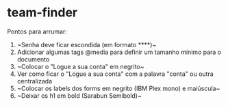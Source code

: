 # team-finder
Pontos para arrumar:
1) ~Senha deve ficar escondida (em formato ****)~
2) Adicionar algumas tags @media para definir um tamanho mínimo para o documento
3) ~Colocar o "Logue a sua conta" em negrito~
4) Ver como ficar o "Logue a sua conta" com a palavra "conta" ou outra centralizada
5) ~Colocar os labels dos forms em negrito (IBM Plex mono) e maiúscula~
6) ~Deixar os h1 em bold (Sarabun Semibold)~
